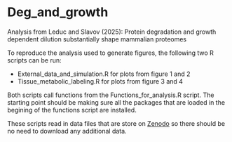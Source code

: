 # Deg_and_growth
Analysis from Leduc and Slavov (2025): Protein degradation and growth dependent dilution substantially shape mammalian proteomes

To reproduce the analysis used to generate figures, the following two R scripts can be run:
- External_data_and_simulation.R for plots from figure 1 and 2
- Tissue_metabolic_labeling.R for plots from figure 3 and 4

Both scripts call functions from the Functions_for_analysis.R script. 
The starting point should be making sure all the packages that are loaded in the begining of the functions script are installed.

These scripts read in data files that are store on [Zenodo](https://zenodo.org/records/14827610) so there should be no need to download any additional data.

